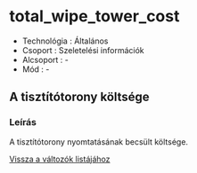 # total\_wipe\_tower\_cost

* Technológia : Általános
* Csoport :  Szeletelési információk
* Alcsoport : -
* Mód : -

## A tisztítótorony költsége

### Leírás

A tisztítótorony nyomtatásának becsült költsége.

[Vissza a változók listájához](../../variable_list)

